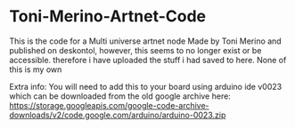 # Toni-Merino-Artnet-Code
This is the code for a Multi universe artnet node Made by Toni Merino and published on deskontol,  however, this seems to no longer exist or be accessible. therefore i have uploaded the stuff i had saved to here. None of this is my own

Extra info:
You will need to add this to your board using arduino ide v0023
which can be downloaded from the old google archive here: https://storage.googleapis.com/google-code-archive-downloads/v2/code.google.com/arduino/arduino-0023.zip
